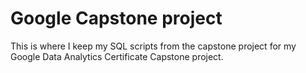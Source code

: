 # Google Capstone project
This is where I keep my SQL scripts from the capstone project for my Google Data Analytics Certificate Capstone project.
